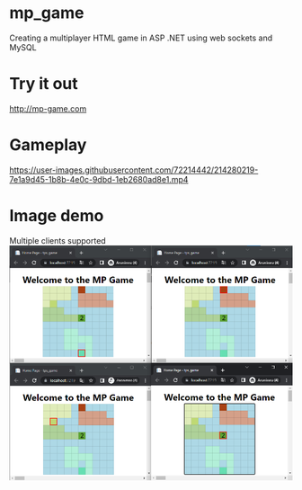 # mp_game
Creating a multiplayer HTML game in ASP .NET using web sockets and MySQL

# Try it out
http://mp-game.com

# Gameplay
https://user-images.githubusercontent.com/72214442/214280219-7e1a9d45-1b8b-4e0c-9dbd-1eb2680ad8e1.mp4

# Image demo
Multiple clients supported
<img src="demo.png">

